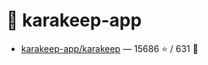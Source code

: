 # 👤 karakeep-app

- [karakeep-app/karakeep](https://github.com/karakeep-app/karakeep) — 15686 ⭐️ / 631 🍴
